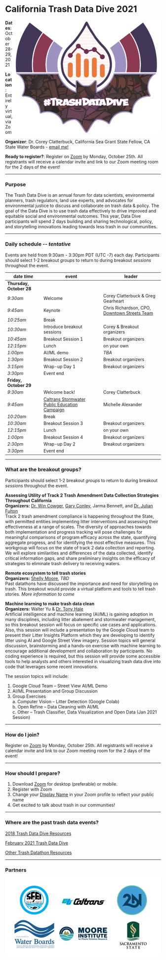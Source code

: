# California Trash Data Dive 2021

<img align="right" src="TrashDataDive_BatR2.png" width="480"> 

**Dates**: October 28-29, 2021

**Location**: Entirely virtual, via Zoom

**Organizer**: Dr. Corey Clatterbuck, California Sea Grant State Fellow, CA State Water Boards - [email me!](mailto:Corey.Clatterbuck@waterboards.ca.gov)

**Ready to register?**: Register on [Zoom](https://waterboards.zoom.us/meeting/register/tJcpcequqjooG9fOcH59gx3ckXFx4oHMfy7n) by Monday, October 25th. All registrants will receive a calendar invite and link to our Zoom meeting room for the 2 days of the event!  

***

### Purpose
The Trash Data Dive is an annual forum for data scientists, environmental planners, trash regulators, land use experts, and advocates for environmental justice to discuss and collaborate on trash data & policy. The goal of the Data Dive is to use trash data effectively to drive improved and equitable social and environmental outcomes. This year, Data Dive participants will spend 2 days building and sharing technological, policy, and storytelling innovations leading towards less trash in our communities. 

***

### Daily schedule -- *tentative*

Events are held from 9:30am - 3:30pm PDT (UTC -7) each day. Participants should select 1-2 breakout *groups* to return to during breakout *sessions* throughout the event. 

|date *time* | event              | leader               |
|------------|--------------------|----------------------|
|**Thursday, October 28**|
|*9:30am*    | Welcome            | Corey Clatterbuck & Greg Gearheart
|*9:45am*    | Keynote            | Chris Richardson, CPO, [Downtown Streets Team](https://streetsteam.org/model)
|*10:25am*   | Break              |
|*10:30am*   | Introduce breakout sessions | Corey & Breakout organizers
|*10:45am*   | Breakout Session 1 | Breakout organizers
|*12:15pm*   | Lunch              | on your own
|*1:00pm*    | AI/ML demo         | *TBA*
|*1:30pm*    | Breakout Session 2 | Breakout organizers
|*3:15pm*    | Wrap-up Day 1      | Breakout organizers
|*3:30pm*    | Event end          |
|**Friday, October 29**|
|*9:30am*    | Welcome back!      | Corey Clatterbuck
|*9:45am*    | [Caltrans Stormwater Public Education Campaign](https://CleanCA.com) | Michelle Alexander
|*10:20am*   | Break              |
|*10:30am*   | Breakout Session 3 | Breakout organizers
|*12:15pm*   | Lunch              | on your own
|*1:00pm*    | Breakout Session 4 | Breakout organizers
|*2:30pm*    | Wrap-up Day 2      | Breakout organizers
|*3:30pm*    | Event end          |

***

### What are the breakout groups?

Participants should select 1-2 breakout *groups* to return to during breakout *sessions* throughout the event.

**Assessing Utility of Track 2 Trash Amendment Data Collection Strategies Throughout California**  
**Organizers:** [Dr. Win Cowger](www.wincowger.com), [Gary Conley](https://www.2ndnaturewater.com/about/), Jarma Bennett, and [Dr. Julian Fulton](https://www.researchgate.net/profile/Julian-Fulton-2)  
Track 2 trash amendment compliance is happening throughout the State, with permitted entities implementing litter interventions and assessing their effectiveness at a range of scales. The diversity of approaches towards both implementation and progress tracking will pose challenges for meaningful comparisons of program efficacy across the state, quantifying aggregate progress, and for identifying the most effective measures. This workgroup will focus on the state of track 2 data collection and reporting. We will explore similarities and differences of the data collected, identify critical information gaps, and share preliminary insights on the efficacy of strategies to eliminate trash delivery to receiving waters.  


**Remote ecosystem to tell trash stories**  
**Organizers:** [Shelly Moore](https://mooreplasticresearch.org/staff/), *TBD*  
Past datathons have discussed the importance and need for storytelling on trash. This breakout would provide a virtual platform and tools to tell trash stories. *More information to come*


**Machine learning to make trash data clean**  
**Organizers:** Walter Yu & [Dr. Tony Hale](https://www.sfei.org/users/tony-hale)  
Artificial intelligence and machine learning (AI/ML) is gaining adoption in many disciplines, including litter abatement and stormwater management, so this breakout session will focus on specific use cases and applications. Also, this session will include a presentation by the Google Cloud team to present their Litter Insights Platform which they are developing to identify litter using AI and Google Street View imagery. Session topics will general discussion, brainstorming and a hands-on exercise with machine learning to encourage additional development and collaboration by participants. No coding experience is required, but this session will provide some accessible tools to help analysts and others interested in visualizing trash data dive into code that leverages some recent innovations.  

The session topics will include:
1.  Google Cloud Team – Street View AI/ML Demo
2.	AI/ML Presentation and Group Discussion
3.	Group Exercises  
    a. Computer Vision – Litter Detection (Google Colab)  
    b.	Open Refine – Data Cleaning with AI/ML  
    c.	Other – Trash Classifier, Data Visualization and Open Data (Jan 2021 Session)



***

### How do I join?  
Register on [Zoom](https://waterboards.zoom.us/meeting/register/tJcpcequqjooG9fOcH59gx3ckXFx4oHMfy7n) by Monday, October 25th. All registrants will receive a calendar invite and link to our Zoom meeting room for the 2 days of the event! 


***

### How should I prepare?
1. Download [Zoom](https://zoom.us/) for desktop (preferable) or mobile. 
2. Register with Zoom
3. Change your [Display Name](https://support.zoom.us/hc/en-us/articles/201363203-Customizing-your-profile) in your Zoom profile to reflect your public name
4. Get excited to talk about trash in our communities!

***

### Where are the past trash data events?
[2018 Trash Data Dive Resources](https://github.com/SCCWRP/2018TrashDataDive)

[February 2021 Trash Data Dive](https://sites.google.com/sfei.org/trash/notes-from-the-field/trash-workshop)

[Other Trash Datathon Resources](https://cawaterboarddatacenter.github.io/Datathon-Resources/TrashProjects.html)

***

### Partners

<img align="bottom" src="2021datadive_logos.png" width="650"> 
